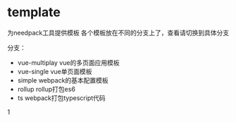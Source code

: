# template

为needpack工具提供模板
各个模板放在不同的分支上了，查看请切换到具体分支

分支：
* vue-multiplay   vue的多页面应用模板
* vue-single      vue单页面模板
* simple          webpack的基本配置模板
* rollup          rollup打包es6
* ts              webpack打包typescript代码

1

